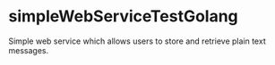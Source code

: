 # simpleWebServiceTestGolang
Simple web service which allows users to store and retrieve plain text messages.
